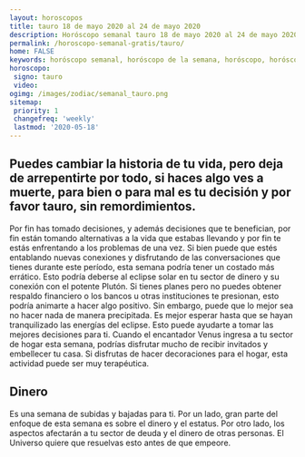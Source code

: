 ```yaml
---
layout: horoscopos
title: tauro 18 de mayo 2020 al 24 de mayo 2020 
description: Horóscopo semanal tauro 18 de mayo 2020 al 24 de mayo 2020. Puedes cambiar la historia de tu vida, pero deja de arrepentirte por todo, si haces algo ves a muerte, para bien o para mal es tu decisión y por favor tauro, sin remordimientos.
permalink: /horoscopo-semanal-gratis/tauro/
home: FALSE
keywords: horóscopo semanal, horóscopo de la semana, horóscopo, horóscopo gratis,horóscopos, horóscopo esperanza gracia, horoscopos tauro la semana, horóscopos gratis, Tarot, Astrologia, Zodíaco, tauro, horoscopo gratis, semanal
horoscopo:
 signo: tauro
 video:  
ogimg: /images/zodiac/semanal_tauro.png
sitemap:
 priority: 1
 changefreq: 'weekly'
 lastmod: '2020-05-18'
---
```




## Puedes cambiar la historia de tu vida, pero deja de arrepentirte por todo, si haces algo ves a muerte, para bien o para mal es tu decisión y por favor tauro, sin remordimientos.

Por fin has tomado decisiones, y además decisiones que te benefician, 
por fin están tomando alternativas a la vida que estabas llevando y por fin te estás enfrentando a los problemas de una vez.
Si bien puede que estés entablando nuevas conexiones y disfrutando de las conversaciones que tienes durante este período, esta semana podría tener un costado más errático. Esto podría deberse al eclipse solar en tu sector de dinero y su conexión con el potente Plutón. Si tienes planes pero no puedes obtener respaldo financiero o los bancos u otras instituciones te presionan, esto podría animarte a hacer algo positivo. Sin embargo, puede que lo mejor sea no hacer nada de manera precipitada. Es mejor esperar hasta que se hayan tranquilizado las energías del eclipse. Esto puede ayudarte a tomar las mejores decisiones para ti. Cuando el encantador Venus ingresa a tu sector de hogar esta semana, podrías disfrutar mucho de recibir invitados y embellecer tu casa. Si disfrutas de hacer decoraciones para el hogar, esta actividad puede ser muy terapéutica.

## Dinero

Es una semana de subidas y bajadas para ti. Por un lado, gran parte del enfoque de esta semana es sobre el dinero y el estatus. Por otro lado, los aspectos afectarán a tu sector de deuda y el dinero de otras personas. El Universo quiere que resuelvas esto antes de que empeore.